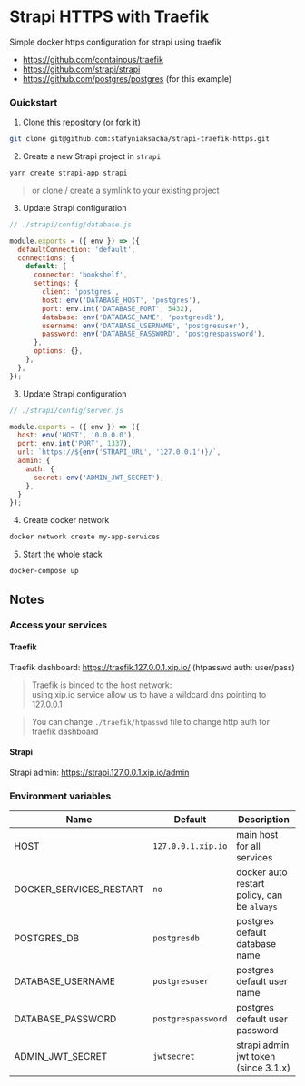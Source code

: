 # Strapi HTTPS with Traefik

Simple docker https configuration for strapi using traefik 

- https://github.com/containous/traefik
- https://github.com/strapi/strapi
- https://github.com/postgres/postgres (for this example)

### Quickstart

1. Clone this repository (or fork it)
```sh
git clone git@github.com:stafyniaksacha/strapi-traefik-https.git
```

2. Create a new Strapi project in `strapi`
```sh
yarn create strapi-app strapi
```
> or clone / create a symlink to your existing project
  
3. Update Strapi configuration 
```js
// ./strapi/config/database.js

module.exports = ({ env }) => ({
  defaultConnection: 'default',
  connections: {
    default: {
      connector: 'bookshelf',
      settings: {
        client: 'postgres',
        host: env('DATABASE_HOST', 'postgres'),
        port: env.int('DATABASE_PORT', 5432),
        database: env('DATABASE_NAME', 'postgresdb'),
        username: env('DATABASE_USERNAME', 'postgresuser'),
        password: env('DATABASE_PASSWORD', 'postgrespassword'),
      },
      options: {},
    },
  },
});
```
  
3. Update Strapi configuration 
```js
// ./strapi/config/server.js

module.exports = ({ env }) => ({
  host: env('HOST', '0.0.0.0'),
  port: env.int('PORT', 1337),
  url: `https://${env('STRAPI_URL', '127.0.0.1')}/`,
  admin: {
    auth: {
      secret: env('ADMIN_JWT_SECRET'),
    },
  }
});
```

4. Create docker network
```sh
docker network create my-app-services
```

5. Start the whole stack
```sh
docker-compose up
```

## Notes

### Access your services

#### Traefik

Traefik dashboard: https://traefik.127.0.0.1.xip.io/ (htpasswd auth: user/pass)

> Traefik is binded to the host network:   
> using xip.io service allow us to have a wildcard dns pointing to 127.0.0.1

> You can change `./traefik/htpasswd` file to change http auth for traefik dashboard

#### Strapi

Strapi admin: https://strapi.127.0.0.1.xip.io/admin

### Environment variables

| Name  | Default | Description |
| ------------- | ------------- | ------------- |
| HOST  | `127.0.0.1.xip.io`  | main host for all services  |
| DOCKER_SERVICES_RESTART  | `no` | docker auto restart policy, can be `always` |
| POSTGRES_DB  | `postgresdb`  | postgres default database name |
| DATABASE_USERNAME  | `postgresuser`  | postgres default user name |
| DATABASE_PASSWORD  | `postgrespassword`  | postgres default user password |
| ADMIN_JWT_SECRET  | `jwtsecret`  | strapi admin jwt token (since 3.1.x) |
